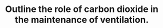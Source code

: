 ---
title: "Outline the role of carbon dioxide in the maintenance of ventilation."
entityType: SAQ
exam: PEX
college: ANZCA
year: 2015
sitting: A
question: 2
passRate: 29
EC_expectedDomains:
- "Candidates were expected to point out that as a product of metabolism, carbon dioxide (CO2) provides a key link in the control loop that matches ventilation with metabolic rate to maintain a stable PaCO2 level."
- "It was expected that the elements of this control loop and its negative feedback nature were described."
- "In particular, the central and peripheral chemoreceptors with their relative contributions, the central controlling by the respiratory centre in the brain stem, the ultimate effect on minute ventilation via the respiratory muscles and the consequent changes to PaCO2."
EC_extraCredit:
- "Describing factors that influence the gain and threshold of this system such as PaO2 (both increased and decreased), anaesthesia, sleep, and blood pH were rewarded."
- "Discussing the blunted nature of the ventilation response at low and high PaCO2 also gained marks."
- "Drawing the graph of ventilation versus PaCO2 gained marks only if drawn correctly."
EC_errorsCommon:
- "Common mistakes included: confusing the location of the central chemoreceptors, reversing the rapidity of response between central and peripheral chemoreceptors, writing an equation showing PaCO2 inversely proportional to ventilation then drawing a graph that demonstrated a direct relationship between ventilation and PaCO2 but not explaining that these related to different parts of the control loop, stating that CO2 could not cross the blood-brain barrier but hydrogen ions could."
- "Marks were not awarded for: Describing how CO2 is carried in the blood, Explaining how CO2 influences the oxygen haemoglobin dissociation curve."
---